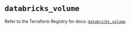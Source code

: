 # `databricks_volume`

Refer to the Terraform Registry for docs: [`databricks_volume`](https://registry.terraform.io/providers/databricks/databricks/1.48.1/docs/resources/volume).
